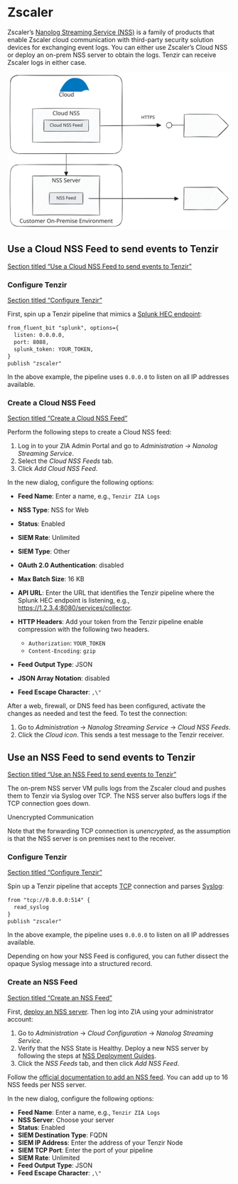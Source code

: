 # Zscaler

Zscaler’s [Nanolog Streaming Service (NSS)](https://help.zscaler.com/zia/understanding-nanolog-streaming-service) is a family of products that enable Zscaler cloud communication with third-party security solution devices for exchanging event logs. You can either use Zscaler’s Cloud NSS or deploy an on-prem NSS server to obtain the logs. Tenzir can receive Zscaler logs in either case.

![Zscaler NSS](/pr-preview/pr-116/_astro/zscaler.CbIXkL3W_19DKCs.svg)

## Use a Cloud NSS Feed to send events to Tenzir

[Section titled “Use a Cloud NSS Feed to send events to Tenzir”](#use-a-cloud-nss-feed-to-send-events-to-tenzir)

### Configure Tenzir

[Section titled “Configure Tenzir”](#configure-tenzir)

First, spin up a Tenzir pipeline that mimics a [Splunk HEC endpoint](/integrations/splunk):

```tql
from_fluent_bit "splunk", options={
  listen: 0.0.0.0,
  port: 8088,
  splunk_token: YOUR_TOKEN,
}
publish "zscaler"
```

In the above example, the pipeline uses `0.0.0.0` to listen on all IP addresses available.

### Create a Cloud NSS Feed

[Section titled “Create a Cloud NSS Feed”](#create-a-cloud-nss-feed)

Perform the following steps to create a Cloud NSS feed:

1. Log in to your ZIA Admin Portal and go to *Administration → Nanolog Streaming Service*.
2. Select the *Cloud NSS Feeds* tab.
3. Click *Add Cloud NSS Feed*.

In the new dialog, configure the following options:

* **Feed Name**: Enter a name, e.g., `Tenzir ZIA Logs`

* **NSS Type**: NSS for Web

* **Status**: Enabled

* **SIEM Rate**: Unlimited

* **SIEM Type**: Other

* **OAuth 2.0 Authentication**: disabled

* **Max Batch Size**: 16 KB

* **API URL**: Enter the URL that identifies the Tenzir pipeline where the Splunk HEC endpoint is listening, e.g., <https://1.2.3.4:8080/services/collector>.

* **HTTP Headers**: Add your token from the Tenzir pipeline enable compression with the following two headers.

  * `Authorization`: `YOUR_TOKEN`
  * `Content-Encoding`: `gzip`

* **Feed Output Type**: JSON

* **JSON Array Notation**: disabled

* **Feed Escape Character**: `,\"`

After a web, firewall, or DNS feed has been configured, activate the changes as needed and test the feed. To test the connection:

1. Go to *Administration* → *Nanolog Streaming Service* → *Cloud NSS Feeds*.
2. Click the *Cloud icon*. This sends a test message to the Tenzir receiver.

## Use an NSS Feed to send events to Tenzir

[Section titled “Use an NSS Feed to send events to Tenzir”](#use-an-nss-feed-to-send-events-to-tenzir)

The on-prem NSS server VM pulls logs from the Zscaler cloud and pushes them to Tenzir via Syslog over TCP. The NSS server also buffers logs if the TCP connection goes down.

Unencrypted Communication

Note that the forwarding TCP connection is *unencrypted*, as the assumption is that the NSS server is on premises next to the receiver.

### Configure Tenzir

[Section titled “Configure Tenzir”](#configure-tenzir-1)

Spin up a Tenzir pipeline that accepts [TCP](/integrations/tcp) connection and parses [Syslog](/integrations/syslog):

```tql
from "tcp://0.0.0.0:514" {
  read_syslog
}
publish "zscaler"
```

In the above example, the pipeline uses `0.0.0.0` to listen on all IP addresses available.

Depending on how your NSS Feed is configured, you can futher dissect the opaque Syslog message into a structured record.

### Create an NSS Feed

[Section titled “Create an NSS Feed”](#create-an-nss-feed)

First, [deploy an NSS server](https://help.zscaler.com/zia/adding-nss-servers). Then log into ZIA using your administrator account:

1. Go to *Administration* → *Cloud Configuration* → *Nanolog Streaming Service*.
2. Verify that the NSS State is Healthy. Deploy a new NSS server by following the steps at [NSS Deployment Guides](https://help.zscaler.com/zia/nanolog-streaming-service).
3. Click the *NSS Feeds* tab, and then click *Add NSS Feed*.

Follow the [official documentation to add an NSS feed](https://help.zscaler.com/zia/adding-nss-feeds). You can add up to 16 NSS feeds per NSS server.

In the new dialog, configure the following options:

* **Feed Name**: Enter a name, e.g., `Tenzir ZIA Logs`
* **NSS Server**: Choose your server
* **Status**: Enabled
* **SIEM Destination Type**: FQDN
* **SIEM IP Address**: Enter the address of your Tenzir Node
* **SIEM TCP Port**: Enter the port of your pipeline
* **SIEM Rate**: Unlimited
* **Feed Output Type**: JSON
* **Feed Escape Character**: `,\"`